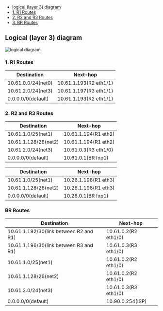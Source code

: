 - [logical (layer 3) diagram](#diagram)
- [1. R1 Routes](#R1routes)
- [2. R2 and R3 Routes](#R2&3routes)
- [3. BR Routes](#BRroutes)

## <a name="diagram"></a> Logical (layer 3) diagram
![logical diagram](https://users.cs.fiu.edu/~esj/cnt4504/figs/logical-a.png)

### <a name="R1routes"></a> 1. R1 Routes
| Destination      |	Next-hop              |
|------------------|--------------------------|
|10.61.0.0/24(net0)|	10.61.1.193(R2 eth1/1)|
|10.61.2.0/24(net3)|	10.61.1.197(R3 eth1/1)|
|0.0.0.0/0(default)|	10.61.1.193(R2 eth1/1)|

### <a name="R2&3routes"></a> 2. R2 and R3 Routes
|Destination         |	Next-hop            |
|--------------------|----------------------|
|10.61.1.0/25(net1)  |	10.61.1.194(R1 eth2)|
|10.61.1.128/26(net2)|	10.61.1.194(R1 eth2)|
|10.61.2.0/24(net3)	 |10.61.0.3(R3 eth1/0)  |
|0.0.0.0/0(default)	 |10.61.0.1(BR fxp1)    |

|Destination         |	Next-hop            |
|--------------------|----------------------|
|10.61.1.0/25(net1)  |	10.26.1.198(R1 eth3)|
|10.61.1.128/26(net2)|	10.26.1.198(R1 eth3)|
|0.0.0.0/0(default)  |	10.26.0.1(BR fxp1)  |


### <a name="BRroutes"></a> BR Routes
|Destination                           |	Next-hop            |
|--------------------------------------|------------------------|
|10.61.1.192/30(link between R2 and R1)|	10.61.0.2(R2 eth1/0)|
|10.61.1.196/30(link between R3 and R1)|	10.61.0.3(R3 eth1/0)|
|10.61.1.0/25(net1)                    |	10.61.0.2(R2 eth1/0)|
|10.61.1.128/26(net2)                  |	10.61.0.2(R2 eth1/0)|
|10.61.2.0/24(net3)                    |	10.61.0.3(R3 eth1/0)|
|0.0.0.0/0(default)                    |	10.90.0.254(ISP)|
